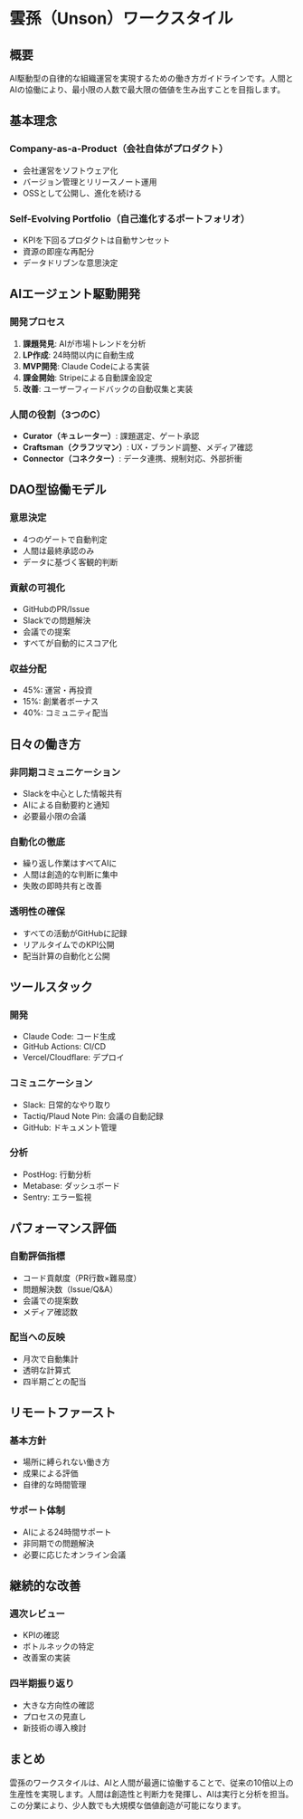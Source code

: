 # 雲孫（Unson）ワークスタイル

## 概要

AI駆動型の自律的な組織運営を実現するための働き方ガイドラインです。人間とAIの協働により、最小限の人数で最大限の価値を生み出すことを目指します。

## 基本理念

### Company-as-a-Product（会社自体がプロダクト）
- 会社運営をソフトウェア化
- バージョン管理とリリースノート運用
- OSSとして公開し、進化を続ける

### Self-Evolving Portfolio（自己進化するポートフォリオ）
- KPIを下回るプロダクトは自動サンセット
- 資源の即座な再配分
- データドリブンな意思決定

## AIエージェント駆動開発

### 開発プロセス
1. **課題発見**: AIが市場トレンドを分析
2. **LP作成**: 24時間以内に自動生成
3. **MVP開発**: Claude Codeによる実装
4. **課金開始**: Stripeによる自動課金設定
5. **改善**: ユーザーフィードバックの自動収集と実装

### 人間の役割（3つのC）
- **Curator（キュレーター）**: 課題選定、ゲート承認
- **Craftsman（クラフツマン）**: UX・ブランド調整、メディア確認
- **Connector（コネクター）**: データ連携、規制対応、外部折衝

## DAO型協働モデル

### 意思決定
- 4つのゲートで自動判定
- 人間は最終承認のみ
- データに基づく客観的判断

### 貢献の可視化
- GitHubのPR/Issue
- Slackでの問題解決
- 会議での提案
- すべてが自動的にスコア化

### 収益分配
- 45%: 運営・再投資
- 15%: 創業者ボーナス
- 40%: コミュニティ配当

## 日々の働き方

### 非同期コミュニケーション
- Slackを中心とした情報共有
- AIによる自動要約と通知
- 必要最小限の会議

### 自動化の徹底
- 繰り返し作業はすべてAIに
- 人間は創造的な判断に集中
- 失敗の即時共有と改善

### 透明性の確保
- すべての活動がGitHubに記録
- リアルタイムでのKPI公開
- 配当計算の自動化と公開

## ツールスタック

### 開発
- Claude Code: コード生成
- GitHub Actions: CI/CD
- Vercel/Cloudflare: デプロイ

### コミュニケーション
- Slack: 日常的なやり取り
- Tactiq/Plaud Note Pin: 会議の自動記録
- GitHub: ドキュメント管理

### 分析
- PostHog: 行動分析
- Metabase: ダッシュボード
- Sentry: エラー監視

## パフォーマンス評価

### 自動評価指標
- コード貢献度（PR行数×難易度）
- 問題解決数（Issue/Q&A）
- 会議での提案数
- メディア確認数

### 配当への反映
- 月次で自動集計
- 透明な計算式
- 四半期ごとの配当

## リモートファースト

### 基本方針
- 場所に縛られない働き方
- 成果による評価
- 自律的な時間管理

### サポート体制
- AIによる24時間サポート
- 非同期での問題解決
- 必要に応じたオンライン会議

## 継続的な改善

### 週次レビュー
- KPIの確認
- ボトルネックの特定
- 改善案の実装

### 四半期振り返り
- 大きな方向性の確認
- プロセスの見直し
- 新技術の導入検討

## まとめ

雲孫のワークスタイルは、AIと人間が最適に協働することで、従来の10倍以上の生産性を実現します。人間は創造性と判断力を発揮し、AIは実行と分析を担当。この分業により、少人数でも大規模な価値創造が可能になります。